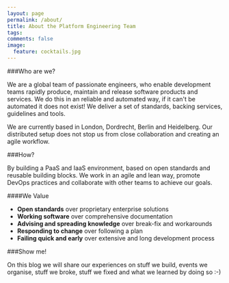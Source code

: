 ```yaml
---
layout: page
permalink: /about/
title: About the Platform Engineering Team
tags:
comments: false
image:
  feature: cocktails.jpg
---
```


###Who are we?

We are a global team of passionate engineers, who enable development teams rapidly produce, maintain and release software products and services. We do this in an reliable and automated way, if it can't be automated it does not exist! We deliver a set of standards, backing services, guidelines and tools.

We are currently based in London, Dordrecht, Berlin and Heidelberg. Our distributed setup does not stop us from close collaboration and creating an agile workflow.


###How?

By building a PaaS and IaaS environment, based on open standards and reusable building blocks. We work in an agile and lean way, promote DevOps practices and collaborate with other teams to achieve our goals.


####We Value

- **Open standards** over proprietary enterprise solutions
- **Working software** over comprehensive documentation
- **Advising and spreading knowledge** over break-fix and workarounds
- **Responding to change** over following a plan
- **Failing quick and early** over extensive and long development process



###Show me!

On this blog we will share our experiences on stuff we build, events we organise, stuff we broke, stuff we fixed and what we learned by doing so :-)
